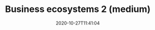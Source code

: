 ---
layout: designs
title: Business ecosystems 2 (medium)
design: screen-business-medium.png
date: "2020-10-27T11:41:04"
---